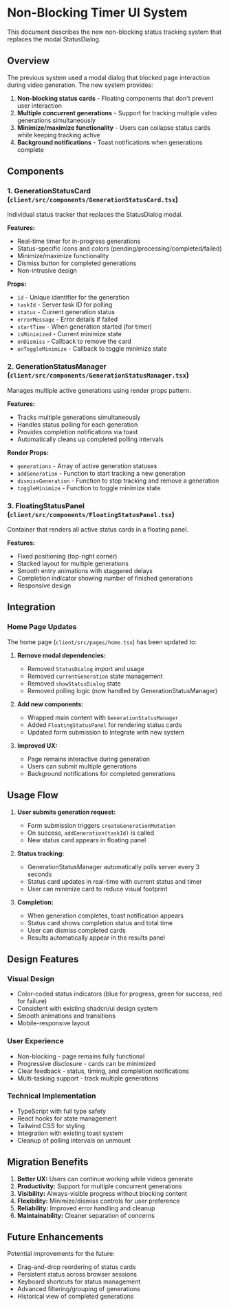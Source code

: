 # Non-Blocking Timer UI System

This document describes the new non-blocking status tracking system that replaces the modal StatusDialog.

## Overview

The previous system used a modal dialog that blocked page interaction during video generation. The new system provides:

1. **Non-blocking status cards** - Floating components that don't prevent user interaction
2. **Multiple concurrent generations** - Support for tracking multiple video generations simultaneously
3. **Minimize/maximize functionality** - Users can collapse status cards while keeping tracking active
4. **Background notifications** - Toast notifications when generations complete

## Components

### 1. GenerationStatusCard (`client/src/components/GenerationStatusCard.tsx`)

Individual status tracker that replaces the StatusDialog modal.

**Features:**
- Real-time timer for in-progress generations
- Status-specific icons and colors (pending/processing/completed/failed)
- Minimize/maximize functionality
- Dismiss button for completed generations
- Non-intrusive design

**Props:**
- `id` - Unique identifier for the generation
- `taskId` - Server task ID for polling
- `status` - Current generation status
- `errorMessage` - Error details if failed
- `startTime` - When generation started (for timer)
- `isMinimized` - Current minimize state
- `onDismiss` - Callback to remove the card
- `onToggleMinimize` - Callback to toggle minimize state

### 2. GenerationStatusManager (`client/src/components/GenerationStatusManager.tsx`)

Manages multiple active generations using render props pattern.

**Features:**
- Tracks multiple generations simultaneously
- Handles status polling for each generation
- Provides completion notifications via toast
- Automatically cleans up completed polling intervals

**Render Props:**
- `generations` - Array of active generation statuses
- `addGeneration` - Function to start tracking a new generation
- `dismissGeneration` - Function to stop tracking and remove a generation
- `toggleMinimize` - Function to toggle minimize state

### 3. FloatingStatusPanel (`client/src/components/FloatingStatusPanel.tsx`)

Container that renders all active status cards in a floating panel.

**Features:**
- Fixed positioning (top-right corner)
- Stacked layout for multiple generations
- Smooth entry animations with staggered delays
- Completion indicator showing number of finished generations
- Responsive design

## Integration

### Home Page Updates

The home page (`client/src/pages/home.tsx`) has been updated to:

1. **Remove modal dependencies:**
   - Removed `StatusDialog` import and usage
   - Removed `currentGeneration` state management
   - Removed `showStatusDialog` state
   - Removed polling logic (now handled by GenerationStatusManager)

2. **Add new components:**
   - Wrapped main content with `GenerationStatusManager`
   - Added `FloatingStatusPanel` for rendering status cards
   - Updated form submission to integrate with new system

3. **Improved UX:**
   - Page remains interactive during generation
   - Users can submit multiple generations
   - Background notifications for completed generations

## Usage Flow

1. **User submits generation request:**
   - Form submission triggers `createGenerationMutation`
   - On success, `addGeneration(taskId)` is called
   - New status card appears in floating panel

2. **Status tracking:**
   - GenerationStatusManager automatically polls server every 3 seconds
   - Status card updates in real-time with current status and timer
   - User can minimize card to reduce visual footprint

3. **Completion:**
   - When generation completes, toast notification appears
   - Status card shows completion status and total time
   - User can dismiss completed cards
   - Results automatically appear in the results panel

## Design Features

### Visual Design
- Color-coded status indicators (blue for progress, green for success, red for failure)
- Consistent with existing shadcn/ui design system
- Smooth animations and transitions
- Mobile-responsive layout

### User Experience
- Non-blocking - page remains fully functional
- Progressive disclosure - cards can be minimized
- Clear feedback - status, timing, and completion notifications
- Multi-tasking support - track multiple generations

### Technical Implementation
- TypeScript with full type safety
- React hooks for state management
- Tailwind CSS for styling
- Integration with existing toast system
- Cleanup of polling intervals on unmount

## Migration Benefits

1. **Better UX:** Users can continue working while videos generate
2. **Productivity:** Support for multiple concurrent generations
3. **Visibility:** Always-visible progress without blocking content
4. **Flexibility:** Minimize/dismiss controls for user preference
5. **Reliability:** Improved error handling and cleanup
6. **Maintainability:** Cleaner separation of concerns

## Future Enhancements

Potential improvements for the future:
- Drag-and-drop reordering of status cards
- Persistent status across browser sessions
- Keyboard shortcuts for status management
- Advanced filtering/grouping of generations
- Historical view of completed generations